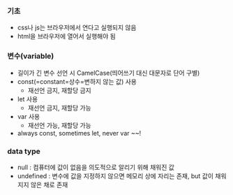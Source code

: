 ### 기초

- css나 js는 브라우저에서 연다고 실행되지 않음
- html을 브라우저에 열어서 실행해야 됨

### 변수(variable)

- 길이가 긴 변수 선언 시 CamelCase(띄어쓰기 대신 대문자로 단어 구별)
- const(=constant=상수=변하지 않는 값) 사용
  - 재선언 금지, 재할당 금지
- let 사용
  - 재선언 금지, 재할당 가능
- var 사용
  - 재선언 가능, 재할당 가능
- always const, sometimes let, never var ~~!

### data type

- null : 컴퓨터에 값이 없음을 의도적으로 알리기 위해 채워진 값
- undefined : 변수에 값을 지정하지 않으면 메모리 상에 자리는 존재, but 값이 채워지지 않은 채로 존재
